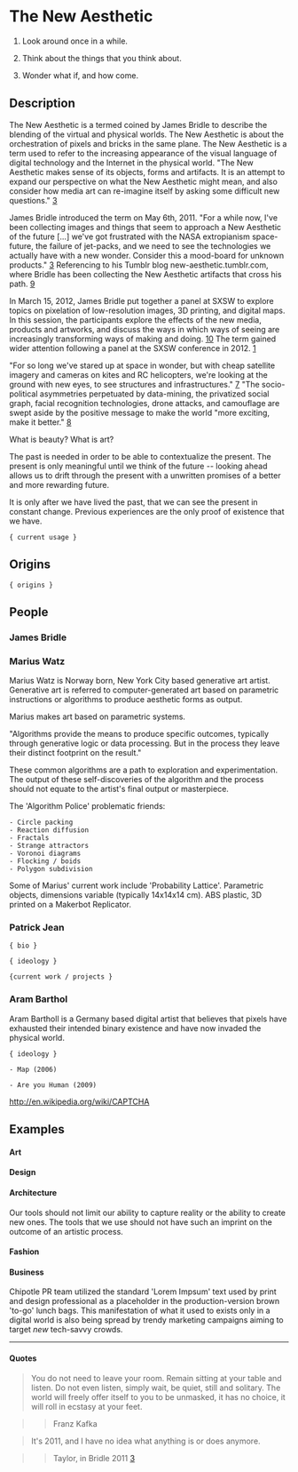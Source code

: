 
# The New Aesthetic

<!-- 
    Research the theory: 
        - What it is, 
        - where it came from, 
        - find 2+ other people who have written about that theory.
        - Find 3 concrete examples of that theory in practice. 
-->

<!-- computational design, generative art, digital fabrication -->

1. Look around once in a while.

2. Think about the things that you think about.

3. Wonder what if, and how come.



<!-- Description
===================================================================== -->

## Description

The New Aesthetic is a termed coined by James Bridle to describe the blending of the virtual and physical worlds. The New Aesthetic is about the orchestration of pixels and bricks in the same plane. The New Aesthetic is a term used to refer to the increasing appearance of the visual language of digital technology and the Internet in the physical world. "The New Aesthetic makes sense of its objects, forms and artifacts. It is an attempt to expand our perspective on what the New Aesthetic might mean, and also consider how media art can re-imagine itself by asking some difficult new questions." [3]

James Bridle introduced the term on May 6th, 2011. "For a while now, I've been collecting images and things that seem to approach a New Aesthetic of the future [...] we've got frustrated with the NASA extropianism space-future, the failure of jet-packs, and we need to see the technologies we actually have with a new wonder. Consider this a mood-board for unknown products." [3] Referencing to his Tumblr blog new-aesthetic.tumblr.com, where Bridle has been collecting the New Aesthetic artifacts that cross his path. [9] 

In March 15, 2012, James Bridle put together a panel at SXSW to explore topics on pixelation of low-resolution images, 3D printing, and digital maps. In this session, the participants explore the effects of the new media, products and artworks, and discuss the ways in which ways of seeing are increasingly transforming ways of making and doing. [10] The term gained wider attention following a panel at the SXSW conference in 2012. [1]

"For so long we've stared up at space in wonder, but with cheap satellite imagery and cameras on kites and RC helicopters, we're looking at the ground with new eyes, to see structures and infrastructures." [7] "The socio-political asymmetries perpetuated by data-mining, the privatized social graph, facial recognition technologies, drone attacks, and camouflage are swept aside by the positive message to make the world "more exciting, make it better." [8]


    
<!--  
One of the core themes of the New Aesthetic has been our collaboration with technology, whether that’s bots, digital cameras or satellites (and whether that collaboration is conscious or unconscious), and a useful visual shorthand for that collaboration has been glitchy and pixelated imagery, a way of seeing that seems to reveal a blurring between “the real” and “the digital”, the physical and the virtual, the human and the machine. It should also be clear that this ‘look’ is a metaphor for understanding and communicating the experience of a world in which the New Aesthetic is increasingly pervasive. [#sxaesthetic][1]

-->

<!-- Beauty -->

What is beauty? What is art? 

<!-- New, modern, contemporary -->

<!-- What is new? What is the present? What is the future? What is the past? -->

The past is needed in order to be able to contextualize the present. The present is only meaningful until we think of the future -- looking ahead allows us to drift through the present with a unwritten promises of a better and more rewarding future. 

It is only after we have lived the past, that we can see the present in constant change. Previous experiences are the only proof of existence that we have.

   
    
    { current usage }


## Origins

    { origins }

## People


### James Bridle



### Marius Watz


Marius Watz is Norway born, New York City based generative art artist. Generative art is referred to computer-generated art based on parametric instructions or algorithms to produce aesthetic forms as output.

<!-- { ideology : algorithm police } -->

Marius makes art based on parametric systems. 

"Algorithms provide the means to produce specific outcomes, typically through generative logic or data processing. But in the process they leave their distinct footprint on the result."

These common algorithms are a path to exploration and experimentation. The output of these self-discoveries of the algorithm and the process should not equate to the artist's final output or masterpiece. 

The 'Algorithm Police' problematic friends:

    - Circle packing
    - Reaction diffusion
    - Fractals
    - Strange attractors
    - Voronoi diagrams
    - Flocking / boids
    - Polygon subdivision

<!-- { current work / projects } -->
Some of Marius' current work include 'Probability Lattice'. Parametric objects, dimensions variable (typically 14x14x14 cm). ABS plastic, 3D printed on a Makerbot Replicator. 



### Patrick Jean

    { bio }
    
    { ideology }

    {current work / projects }


### Aram Barthol

Aram Bartholl is a Germany based digital artist that believes that pixels have exhausted their intended binary existence and have now invaded the physical world.
    
    { ideology }

    - Map (2006)
<!-- http://datenform.de/map.html -->
    - Are you Human (2009)
<!-- http://datenform.de/areyouhuman.html -->

http://en.wikipedia.org/wiki/CAPTCHA


## Examples 

#### Art

<!-- @ideas : GIF art,  -->

#### Design

#### Architecture

Our tools should not limit our ability to capture reality or the ability to create new ones. The tools that we use should not have such an imprint on the outcome of an artistic process. 

<!-- "Some architects can look at a building and tell you which version of autodesk was used to create it." 

The world is defined by our visualisations of it. (Someone who makes such things told me: what they put in, even as place-holders, always ends up getting built. Lorem Ipsum architecture.) [#sxaesthetic][1]
 -->


#### Fashion

<!-- Serena Williams uniform + processing -->

<!-- nervous systems + @shashasha -->


#### Business

<!-- Chipotle PR + 'Lorem Ipsum bag' -->
Chipotle PR team utilized the standard 'Lorem Impsum' text used by print and design professional as a placeholder in the production-version brown 'to-go' lunch bags. This manifestation of what it used to exists only in a digital world is also being spread by trendy marketing campaigns aiming to target *new* tech-savvy crowds.




- - - 

<!-- Quotes
===================================================================== -->

#### Quotes

> You do not need to leave your room. Remain sitting at your table and listen. Do not even listen, simply wait, be quiet, still and solitary. The world will freely offer itself to you to be unmasked, it has no choice, it will roll in ecstasy at your feet.

>> Franz Kafka



> It's 2011, and I have no idea what anything is or does anymore.

>> Taylor, in Bridle 2011 [3]




<!-- Sources 
===================================================================== -->

[1]: http://booktwo.org/notebook/sxaesthetic/ "#sxaesthetic"

[2]: http://www.wired.com/beyond_the_beyond/2012/04/an-essay-on-the-new-aesthetic/ "An Essay on the New Aesthetic"

[3]: http://www.v2.nl/publishing/new-aesthetic-new-anxieties "New Aesthetic New Anxieties"

[4]: http://mariuswatz.com/bio "Marius Watz"

[5]: http://datenform.de/ "Aram Barthol"

<!-- Computer Literacy Tests: Are You Human? -->

[6]: http://www.time.com/time/magazine/article/0,9171,1812084,00.html "Lev Grossman"

[7]: http://www.riglondon.com/blog/2011/05/06/the-new-aesthetic/ "Bridle"

[8]: http://www.webdirections.org/resources/james-bridle-waving-at-the-machines/ "Waving at the Machines"

[9]: http://new-aesthetic.tumblr.com/ "New Aesthetic Thumblr"

[10]: http://schedule.sxsw.com/2012/events/event_IAP11102 "Seeing Like Digital Devices"
